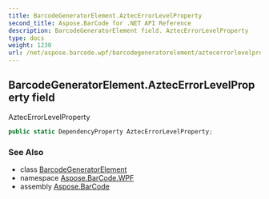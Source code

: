 ```yaml
---
title: BarcodeGeneratorElement.AztecErrorLevelProperty
second_title: Aspose.BarCode for .NET API Reference
description: BarcodeGeneratorElement field. AztecErrorLevelProperty
type: docs
weight: 1230
url: /net/aspose.barcode.wpf/barcodegeneratorelement/aztecerrorlevelproperty/
---
```

## BarcodeGeneratorElement.AztecErrorLevelProperty field

AztecErrorLevelProperty

```csharp
public static DependencyProperty AztecErrorLevelProperty;
```

### See Also

* class [BarcodeGeneratorElement](../)
* namespace [Aspose.BarCode.WPF](../../barcodegeneratorelement/)
* assembly [Aspose.BarCode](../../../)


